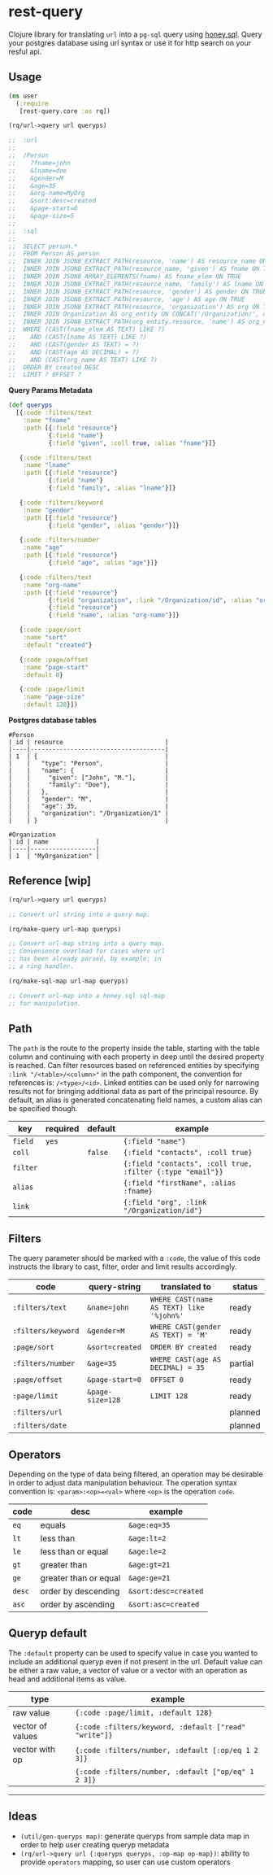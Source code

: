 # rest-query

Clojure library for translating `url` into a `pg-sql` query using [honey.sql](https://github.com/seancorfield/honeysql). Query your postgres database using url syntax or use it for http search on your resful api.

## Usage

```clojure
(ns user
  (:require
   [rest-query.core :as rq])

(rq/url->query url queryps)

;;  :url
;;
;;  /Person
;;    ?fname=john
;;    &lname=doe
;;    &gender=M
;;    &age=35
;;    &org-name=MyOrg
;;    &sort:desc=created
;;    &page-start=0
;;    &page-size=5
;;
;;  :sql
;;
;;  SELECT person.* 
;;  FROM Person AS person 
;;  INNER JOIN JSONB_EXTRACT_PATH(resource, 'name') AS resource_name ON TRUE 
;;  INNER JOIN JSONB_EXTRACT_PATH(resource_name, 'given') AS fname ON TRUE 
;;  INNER JOIN JSONB_ARRAY_ELEMENTS(fname) AS fname_elem ON TRUE 
;;  INNER JOIN JSONB_EXTRACT_PATH(resource_name, 'family') AS lname ON TRUE 
;;  INNER JOIN JSONB_EXTRACT_PATH(resource, 'gender') AS gender ON TRUE 
;;  INNER JOIN JSONB_EXTRACT_PATH(resource, 'age') AS age ON TRUE 
;;  INNER JOIN JSONB_EXTRACT_PATH(resource, 'organization') AS org ON TRUE 
;;  INNER JOIN Organization AS org_entity ON CONCAT('/Organization/', org_entity.id) = CAST(org AS TEXT) 
;;  INNER JOIN JSONB_EXTRACT_PATH(org_entity.resource, 'name') AS org_name ON TRUE 
;;  WHERE (CAST(fname_elem AS TEXT) LIKE ?) 
;;    AND (CAST(lname AS TEXT) LIKE ?) 
;;    AND (CAST(gender AS TEXT) = ?) 
;;    AND (CAST(age AS DECIMAL) = ?) 
;;    AND (CAST(org_name AS TEXT) LIKE ?) 
;;  ORDER BY created DESC 
;;  LIMIT ? OFFSET ?
```

**Query Params Metadata**

```clojure
(def queryps
  [{:code :filters/text
    :name "fname"
    :path [{:field "resource"}
           {:field "name"}
           {:field "given", :coll true, :alias "fname"}]}

   {:code :filters/text
    :name "lname"
    :path [{:field "resource"}
           {:field "name"}
           {:field "family", :alias "lname"}]}

   {:code :filters/keyword
    :name "gender"
    :path [{:field "resource"}
           {:field "gender", :alias "gender"}]}

   {:code :filters/number
    :name "age"
    :path [{:field "resource"}
           {:field "age", :alias "age"}]}

   {:code :filters/text
    :name "org-name"
    :path [{:field "resource"}
           {:field "organization", :link "/Organization/id", :alias "org"}
           {:field "resource"}
           {:field "name", :alias "org-name"}]}

   {:code :page/sort
    :name "sort"
    :default "created"}

   {:code :page/offset
    :name "page-start"
    :default 0}

   {:code :page/limit
    :name "page-size"
    :default 128}])
```

**Postgres database tables**

```
#Person
| id | resource                            |
|----|-------------------------------------|
| 1  | {                                   |
|    |   "type": "Person",                 |
|    |   "name": {                         |
|    |     "given": ["John", "M."],        |
|    |     "family": "Doe"},               |
|    |   },                                |
|    |   "gender": "M",                    |
|    |   "age": 35,                        |
|    |   "organization": "/Organization/1" |
|    | }                                   |

#Organization
| id | name             |
|----|------------------|
| 1  | "MyOrganization" |

```

## Reference [wip]

``` clojure
(rq/url->query url queryps)

;; Convert url string into a query map.
```

``` clojure
(rq/make-query url-map queryps)

;; Convert url-map string into a query map. 
;; Convenience overload for cases where url 
;; has been already parsed, by example: in 
;; a ring handler.
```

``` clojure
(rq/make-sql-map url-map queryps)

;; Convert url-map into a honey.sql sql-map 
;; for manipulation.
```

## Path

The `path` is the route to the property inside the table, starting with the table column and continuing with each property in deep until the desired property is reached. Can filter resources based on referenced entities by specifying `:link "/<table>/<column>"` in the path component, the convention for references is: `/<type>/<id>`. Linked entities can be used only for narrowing results not for bringing additional data as part of the principal resource. By default, an alias is generated concatenating field names, a custom alias can be specified though.

| key      | required | default | example                                                    |
|----------|----------|---------|------------------------------------------------------------|
| `field`  | `yes`    |         | `{:field "name"}`                                          |
| `coll`   |          | `false` | `{:field "contacts", :coll true}`                          |
| `filter` |          |         | `{:field "contacts", :coll true, :filter {:type "email"}}` |
| `alias`  |          |         | `{:field "firstName", :alias :fname}`                      |
| `link`   |          |         | `{:field "org", :link "/Organization/id"}`                 |

## Filters

The query parameter should be marked with a `:code`, the value of this code instructs the library to cast, filter, order and limit results accordingly.

| code               | query-string     | translated to                            | status  |
|--------------------|------------------|------------------------------------------|---------|
| `:filters/text`    | `&name=john`     | `WHERE CAST(name AS TEXT) like '%john%'` | ready   |
| `:filters/keyword` | `&gender=M`      | `WHERE CAST(gender AS TEXT) = 'M'`       | ready   |
| `:page/sort`       | `&sort=created`  | `ORDER BY created`                       | ready   |
| `:filters/number`  | `&age=35`        | `WHERE CAST(age AS DECIMAL) = 35`        | partial |
| `:page/offset`     | `&page-start=0`  | `OFFSET 0`                               | ready   |
| `:page/limit`      | `&page-size=128` | `LIMIT 128`                              | ready   |
| `:filters/url`     |                  |                                          | planned |
| `:filters/date`    |                  |                                          | planned |

## Operators

Depending on the type of data being filtered, an operation may be desirable in order to adjust data manipulation behaviour. The operation syntax convention is: `<param>:<op>=<val>` where `<op>` is the operation `code`.

| code   | desc                  | example              |
|--------|-----------------------|----------------------|
| `eq`   | equals                | `&age:eq=35`         |
| `lt`   | less than             | `&age:lt=2`          |
| `le`   | less than or equal    | `&age:le=2`          |
| `gt`   | greater than          | `&age:gt=21`         |
| `ge`   | greater than or equal | `&age:ge=21`         |
| `desc` | order by descending   | `&sort:desc=created` |
| `asc`  | order by ascending    | `&sort:asc=created`  |

## Queryp default

The `:default` property can be used to specify value in case you wanted to include an additional queryp even if not present in the url. Default value can be either a raw value, a vector of value or a vector with an operation as head and additional items as value.

| type             | example                                               |
|------------------|-------------------------------------------------------|
| raw value        | `{:code :page/limit, :default 128}`                   |
| vector of values | `{:code :filters/keyword, :default ["read" "write"]}` |
| vector with op   | `{:code :filters/number, :default [:op/eq 1 2 3]}`    |
|                  | `{:code :filters/number, :default ["op/eq" 1 2 3]}`   |
    
---

## Ideas

- `(util/gen-queryps map)`: generate queryps from sample data map in order to help user creating queryp metadata
- `(rq/url->query url {:queryps queryps, :op-map op-map})`: ability to provide `operators` mapping, so user can use custom operators 
